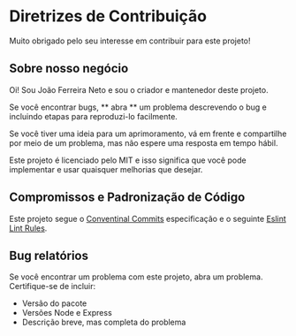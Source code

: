 # Diretrizes de Contribuição

Muito obrigado pelo seu interesse em contribuir para este projeto!

## Sobre nosso negócio

Oi! Sou João Ferreira Neto e sou o criador e mantenedor deste projeto.

Se você encontrar bugs, ** abra ** um problema descrevendo o bug e incluindo etapas para reproduzi-lo facilmente.

Se você tiver uma ideia para um aprimoramento, vá em frente e compartilhe por meio de um problema, mas não espere uma resposta em tempo hábil.

Este projeto é licenciado pelo MIT e isso significa que você pode implementar e usar quaisquer melhorias que desejar.

## Compromissos e Padronização de Código

Este projeto segue o [Conventinal Commits](https://www.conventionalcommits.org/en/v1.0.0/) especificação e o seguinte [Eslint Lint Rules](https://github.com/joaofnetojfn/Next.js-Ecommerce/blob/master/.eslintrc.js).

## Bug relatórios

Se você encontrar um problema com este projeto, abra um problema. Certifique-se de incluir:

- Versão do pacote
- Versões Node e Express
- Descrição breve, mas completa do problema

